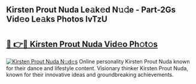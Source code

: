 ## Kirsten Prout Nuda Le𝚊k𝚎d N𝚞𝚍e - Part-2Gs Vid𝚎o Le𝚊ks Photos lvTzU

# <h2><a href="http://fbdcqf6.evod.top/?m=Kirsten+Prout+Nuda">🔗 👉🔴 Kirsten Prout Nuda Vid𝚎o Ph𝚘t𝚘s</a></h2>

[![Kirsten Prout Nuda N𝚞d𝚎s](https://i.imgur.com/8V9OHl7.gif)](http://fbdcqf6.evod.top/?m=Kirsten+Prout+Nuda)
Online personality Kirsten Prout Nuda known for their dance and lifestyle content. Visionary thinker Kirsten Prout Nuda, known for their innovative ideas and groundbreaking achievements. 
